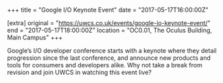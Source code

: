 +++
title = "Google I/O Keynote Event"
date = "2017-05-17T16:00:00Z"

[extra]
original = "https://uwcs.co.uk/events/google-io-keynote-event/"    
end = "2017-05-17T18:00:00Z"
location = "OC0.01, The Oculus Building, Main Campus"
+++

Google’s I/O developer conference starts with a keynote
where they detail progression since the last conference, and announce new
products and tools for consumers and developers alike. Why not take a break
from revision and join UWCS in watching this event live?

